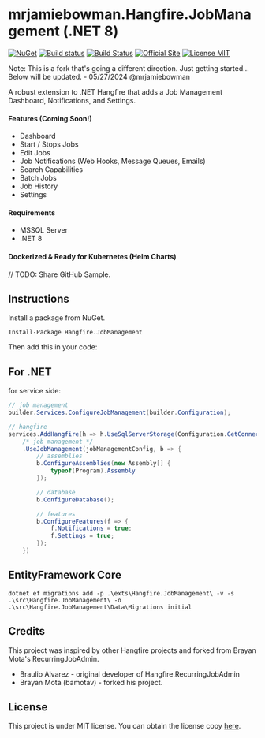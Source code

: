 # mrjamiebowman.Hangfire.JobManagement (.NET 8)
[![NuGet](https://buildstats.info/nuget/mrjamiebowman.Hangfire.JobManagement)](https://buildstats.info/nuget/mrjamiebowman.Hangfire.JobManagement)
[![Build status](https://ci.appveyor.com/api/projects/status/u2xrias2vk727beg/branch/master?svg=true)](https://ci.appveyor.com/project/mrjamiebowman/hangfire-jobmanagement/branch/main)
[![Build Status](https://github.com/mrjamiebowman/Hangfire.JobManagement/actions/workflows/dotnet.yml/badge.svg)](https://github.com/mrjamiebowman/Hangfire.JobManagement/actions)
[![Official Site](https://img.shields.io/badge/site-hangfire.io-blue.svg)](http://hangfire.io)
[![License MIT](https://img.shields.io/badge/license-MIT-green.svg)](http://opensource.org/licenses/MIT)

Note: This is a fork that's going a different direction. Just getting started... Below will be updated. - 05/27/2024 @mrjamiebowman

A robust extension to .NET Hangfire that adds a Job Management Dashboard, Notifications, and Settings. 

#### Features (Coming Soon!)
* Dashboard
* Start / Stops Jobs
* Edit Jobs
* Job Notifications (Web Hooks, Message Queues, Emails)
* Search Capabilities
* Batch Jobs
* Job History
* Settings

#### Requirements
* MSSQL Server
* .NET 8

#### Dockerized & Ready for Kubernetes (Helm Charts)
// TODO: Share GitHub Sample.

## Instructions
Install a package from NuGet. 
```
Install-Package Hangfire.JobManagement
```

Then add this in your code:

## For .NET
for service side:

```csharp
// job management
builder.Services.ConfigureJobManagement(builder.Configuration);

// hangfire
services.AddHangfire(h => h.UseSqlServerStorage(Configuration.GetConnectionString("HangfireConnection"))
    /* job management */
    .UseJobManagement(jobManagementConfig, b => {
        // assemblies
        b.ConfigureAssemblies(new Assembly[] {
            typeof(Program).Assembly
        });

        // database
        b.ConfigureDatabase();

        // features
        b.ConfigureFeatures(f => {
            f.Notifications = true;
            f.Settings = true;
        });
    })
```

## EntityFramework Core

``dotnet ef migrations add -p .\exts\Hangfire.JobManagement\ -v -s .\src\Hangfire.JobManagement\ -o .\src\Hangfire.JobManagement\Data\Migrations initial``

## Credits
This project was inspired by other Hangfire projects and forked from Brayan Mota's RecurringJobAdmin.

 * Braulio Alvarez - original developer of Hangfire.RecurringJobAdmin
 * Brayan Mota (bamotav) - forked his project.

## License
This project is under MIT license. You can obtain the license copy [here](https://github.com/mrjamiebowman/mrjamiebowman.Hangfire.RecurringJobAdmin/blob/master/LICENSE).

